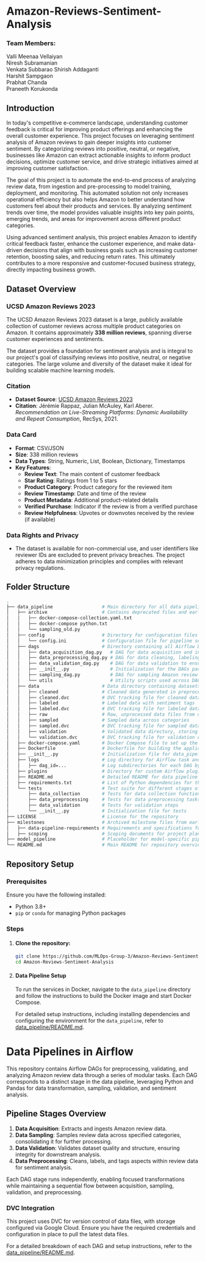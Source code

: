 # Amazon-Reviews-Sentiment-Analysis

### Team Members:

Valli Meenaa Vellaiyan <br>
Niresh Subramanian <br>
Venkata Subbarao Shirish Addaganti <br>
Harshit Sampgaon <br>
Prabhat Chanda <br>
Praneeth Korukonda <br>

## Introduction

In today's competitive e-commerce landscape, understanding customer feedback is critical for improving product offerings and enhancing the overall customer experience. This project focuses on leveraging sentiment analysis of Amazon reviews to gain deeper insights into customer sentiment. By categorizing reviews into positive, neutral, or negative, businesses like Amazon can extract actionable insights to inform product decisions, optimize customer service, and drive strategic initiatives aimed at improving customer satisfaction. 

The goal of this project is to automate the end-to-end process of analyzing review data, from ingestion and pre-processing to model training, deployment, and monitoring. This automated solution not only increases operational efficiency but also helps Amazon to better understand how customers feel about their products and services. By analyzing sentiment trends over time, the model provides valuable insights into key pain points, emerging trends, and areas for improvement across different product categories. 

Using advanced sentiment analysis, this project enables Amazon to identify critical feedback faster, enhance the customer experience, and make data-driven decisions that align with business goals such as increasing customer retention, boosting sales, and reducing return rates. This ultimately contributes to a more responsive and customer-focused business strategy, directly impacting business growth. 

## Dataset Overview

### UCSD Amazon Reviews 2023
The UCSD Amazon Reviews 2023 dataset is a large, publicly available collection of customer reviews across multiple product categories on Amazon. It contains approximately **338 million reviews**, spanning diverse customer experiences and sentiments.

The dataset provides a foundation for sentiment analysis and is integral to our project's goal of classifying reviews into positive, neutral, or negative categories. The large volume and diversity of the dataset make it ideal for building scalable machine learning models.

### Citation
- **Dataset Source**: [UCSD Amazon Reviews 2023](https://amazon-reviews-2023.github.io/main.html)
- **Citation**: Jérémie Rappaz, Julian McAuley, Karl Aberer. *Recommendation on Live-Streaming Platforms: Dynamic Availability and Repeat Consumption*, RecSys, 2021.

### Data Card
- **Format**: CSV/JSON
- **Size**: 338 million reviews
- **Data Types**: String, Numeric, List, Boolean, Dictionary, Timestamps
- **Key Features**:
  - **Review Text**: The main content of customer feedback
  - **Star Rating**: Ratings from 1 to 5 stars
  - **Product Category**: Product category for the reviewed item
  - **Review Timestamp**: Date and time of the review
  - **Product Metadata**: Additional product-related details
  - **Verified Purchase**: Indicator if the review is from a verified purchase
  - **Review Helpfulness**: Upvotes or downvotes received by the review (if available)

### Data Rights and Privacy
- The dataset is available for non-commercial use, and user identifiers like reviewer IDs are excluded to prevent privacy breaches. The project adheres to data minimization principles and complies with relevant privacy regulations.


## Folder Structure


```bash
.
├── data_pipeline                  # Main directory for all data pipeline assets and configurations
│   ├── archive                    # Contains deprecated files and early versions of scripts
│   │   ├── docker-compose-collection.yaml.txt  
│   │   ├── docker-compose python.txt
│   │   └── sampling_old.py                  
│   ├── config                     # Directory for configuration files
│   │   └── config.ini             # Configuration file for pipeline settings and parameters
│   ├── dags                       # Directory containing all Airflow DAGs
│   │   ├── data_acquisition_dag.py   # DAG for data acquisition and ingestion
│   │   ├── data_preprocessing_dag.py # DAG for data cleaning, labeling, and sentiment analysis
│   │   ├── data_validation_dag.py    # DAG for data validation to ensure quality and consistency
│   │   ├── __init__.py               # Initialization for the DAGs package
│   │   ├── sampling_dag.py           # DAG for sampling Amazon review data by category
│   │   └── utils                     # Utility scripts used across DAGs for modular functionality
│   ├── data                       # Data directory containing datasets across different pipeline stages
│   │   ├── cleaned                # Cleaned data generated in preprocessing
│   │   ├── cleaned.dvc            # DVC tracking file for cleaned data directory
│   │   ├── labeled                # Labeled data with sentiment tags
│   │   ├── labeled.dvc            # DVC tracking file for labeled data directory
│   │   ├── raw                    # Raw, unprocessed data files from data acquisition
│   │   ├── sampled                # Sampled data across categories
│   │   ├── sampled.dvc            # DVC tracking file for sampled data directory
│   │   ├── validation             # Validated data directory, storing outputs from data validation
│   │   └── validation.dvc         # DVC tracking file for validation data directory
│   ├── docker-compose.yaml        # Docker Compose file to set up the environment for the pipeline
│   ├── Dockerfile                 # Dockerfile for building the application environment
│   ├── __init__.py                # Initialization file for data_pipeline package
│   ├── logs                       # Log directory for Airflow task and DAG execution logs
│   │   ├── dag_id=...             # Log subdirectories for each DAG by DAG ID
│   ├── plugins                    # Directory for custom Airflow plugins if needed
│   ├── README.md                  # Detailed README for data pipeline configuration
│   ├── requirements.txt           # List of Python dependencies for the pipeline
│   └── tests                      # Test suite for different stages of the data pipeline
│       ├── data_collection        # Tests for data collection functionality
│       ├── data_preprocessing     # Tests for data preprocessing tasks
│       ├── data_validation        # Tests for validation steps
│       └── __init__.py            # Initialization file for tests
├── LICENSE                        # License for the repository
├── milestones                     # Archived milestone files from earlier project stages
│   ├── data-pipeline-requirements # Requirements and specifications for each data pipeline stage
│   ├── scoping                    # Scoping documents for project planning
├── model_pipeline                 # Placeholder for model-specific pipeline assets
└── README.md                      # Main README for repository overview and usage instructions
```

## Repository Setup

### Prerequisites
Ensure you have the following installed:
- Python 3.8+
- `pip` or `conda` for managing Python packages

### Steps

1. #### Clone the repository:
    ```bash
    git clone https://github.com/MLOps-Group-3/Amazon-Reviews-Sentiment-Analysis.git
    cd Amazon-Reviews-Sentiment-Analysis
    ```

<!-- For setting up the `data_pipeline`, please refer to [data_pipeline/README.md](data_pipeline/README.md). -->
2. #### Data Pipeline Setup

    To run the services in Docker, navigate to the `data_pipeline` directory and follow the instructions to build the Docker image and start Docker Compose.

    For detailed setup instructions, including installing dependencies and configuring the environment for the `data_pipeline`, refer to [data_pipeline/README.md](data_pipeline/README.md#setup-instructions).








# Data Pipelines in Airflow

This repository contains Airflow DAGs for preprocessing, validating, and analyzing Amazon review data through a series of modular tasks. Each DAG corresponds to a distinct stage in the data pipeline, leveraging Python and Pandas for data transformation, sampling, validation, and sentiment analysis.

## Pipeline Stages Overview

1. **Data Acquisition**: Extracts and ingests Amazon review data.
2. **Data Sampling**: Samples review data across specified categories, consolidating it for further processing.
3. **Data Validation**: Validates dataset quality and structure, ensuring integrity for downstream analysis.
4. **Data Preprocessing**: Cleans, labels, and tags aspects within review data for sentiment analysis.

Each DAG stage runs independently, enabling focused transformations while maintaining a sequential flow between acquisition, sampling, validation, and preprocessing.

### DVC Integration

This project uses DVC for version control of data files, with storage configured via Google Cloud. Ensure you have the required credentials and configuration in place to pull the latest data files.

For a detailed breakdown of each DAG and setup instructions, refer to the [data_pipeline/README.md](data_pipeline/README.md#dvc-setup).
